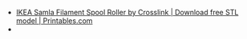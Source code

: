 - [IKEA Samla Filament Spool Roller by Crosslink | Download free STL model | Printables.com](https://www.printables.com/model/72870-ikea-samla-filament-spool-roller)
- 